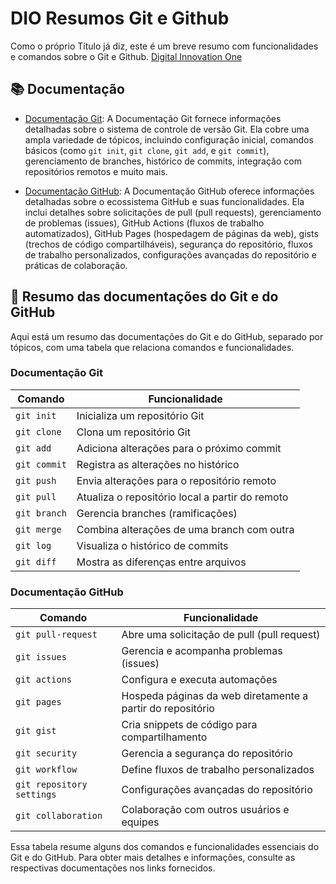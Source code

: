 # DIO Resumos Git e Github

Como o próprio Título já diz, este é um breve resumo com funcionalidades e comandos sobre o Git e Github. [Digital Innovation One](https://web.dio.me/home)

## 📚 Documentação

- [Documentação Git](https://git-scm.com/docs/git/pt_BR): A Documentação Git fornece informações detalhadas sobre o sistema de controle de versão Git. Ela cobre uma ampla variedade de tópicos, incluindo configuração inicial, comandos básicos (como `git init`, `git clone`, `git add`, e `git commit`), gerenciamento de branches, histórico de commits, integração com repositórios remotos e muito mais.

- [Documentação GitHub](https://docs.github.com/pt): A Documentação GitHub oferece informações detalhadas sobre o ecossistema GitHub e suas funcionalidades. Ela inclui detalhes sobre solicitações de pull (pull requests), gerenciamento de problemas (issues), GitHub Actions (fluxos de trabalho automatizados), GitHub Pages (hospedagem de páginas da web), gists (trechos de código compartilháveis), segurança do repositório, fluxos de trabalho personalizados, configurações avançadas do repositório e práticas de colaboração.

## 📒 Resumo das documentações do Git e do GitHub

Aqui está um resumo das documentações do Git e do GitHub, separado por tópicos, com uma tabela que relaciona comandos e funcionalidades.

### Documentação Git

| Comando      | Funcionalidade                                  |
| ------------ | ----------------------------------------------- |
| `git init`   | Inicializa um repositório Git                   |
| `git clone`  | Clona um repositório Git                        |
| `git add`    | Adiciona alterações para o próximo commit       |
| `git commit` | Registra as alterações no histórico             |
| `git push`   | Envia alterações para o repositório remoto      |
| `git pull`   | Atualiza o repositório local a partir do remoto |
| `git branch` | Gerencia branches (ramificações)                |
| `git merge`  | Combina alterações de uma branch com outra      |
| `git log`    | Visualiza o histórico de commits                |
| `git diff`   | Mostra as diferenças entre arquivos             |

### Documentação GitHub

| Comando                   | Funcionalidade                                             |
| ------------------------- | ---------------------------------------------------------- |
| `git pull-request`        | Abre uma solicitação de pull (pull request)                |
| `git issues`              | Gerencia e acompanha problemas (issues)                    |
| `git actions`             | Configura e executa automações                             |
| `git pages`               | Hospeda páginas da web diretamente a partir do repositório |
| `git gist`                | Cria snippets de código para compartilhamento              |
| `git security`            | Gerencia a segurança do repositório                        |
| `git workflow`            | Define fluxos de trabalho personalizados                   |
| `git repository settings` | Configurações avançadas do repositório                     |
| `git collaboration`       | Colaboração com outros usuários e equipes                  |

Essa tabela resume alguns dos comandos e funcionalidades essenciais do Git e do GitHub. Para obter mais detalhes e informações, consulte as respectivas documentações nos links fornecidos.
